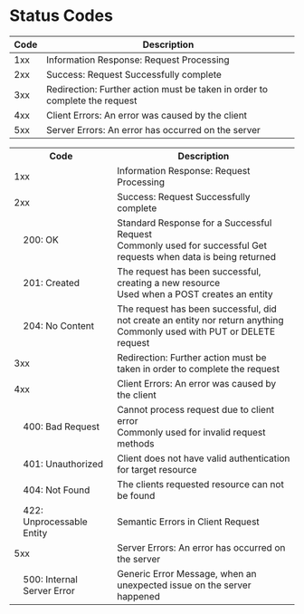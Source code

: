 # Status Codes

| Code | Description                                                                |
| --- |----------------------------------------------------------------------------|
|1xx| Information Response: Request Processing                                   |
|2xx| Success: Request Successfully complete                                     |
|3xx| Redirection: Further action must be taken in order to complete the request |
|4xx| Client Errors: An error was caused by the client                           |
|5xx| Server Errors: An error has occurred on the server                         |

<table>
    <th colspan="2">
        Code
    </th>
    <th>
        Description
    </th>
    <tr>
        <td colspan="2">1xx</td>
        <td colspan="2">Information Response: Request Processing</td>
    </tr>
    <tr>
        <td colspan="2">2xx</td>
        <td>Success: Request Successfully complete</td>
    </tr>
    <tr>
        <td></td>
        <td>200: OK</td>
        <td>Standard Response for a Successful Request<br>Commonly used for successful Get requests when data is being returned</td>
    </tr>
    <tr>
        <td></td>
        <td>201: Created</td>
        <td>The request has been successful, creating a new resource<br>Used when a POST creates an entity</td>
    </tr>
    <tr>
        <td></td>
        <td>204: No Content</td>
        <td>The request has been successful, did not create an entity nor return anything<br>Commonly used with PUT or DELETE request</td>
    </tr>
    <tr>
        <td colspan="2">3xx</td>
        <td>Redirection: Further action must be taken in order to complete the request</td>
    </tr>
    <tr>
        <td colspan="2">4xx</td>
        <td>Client Errors: An error was caused by the client</td>
    </tr>
    <tr>
        <td></td>
        <td>400: Bad Request</td>
        <td>Cannot process request due to client error<br>Commonly used for invalid request methods</td>
    </tr>
    <tr>
        <td></td>
        <td>401: Unauthorized</td>
        <td>Client does not have valid authentication for target resource</td>
    </tr>
    <tr>
        <td></td>
        <td>404: Not Found</td>
        <td>The clients requested resource can not be found</td>
    </tr>
    <tr>
        <td></td>
        <td>422: Unprocessable Entity</td>
        <td>Semantic Errors in Client Request</td>
    </tr>
    <tr>
        <td colspan="2">5xx</td>
        <td>Server Errors: An error has occurred on the server</td>
    </tr>
    <tr>
        <td></td>
        <td>500: Internal Server Error</td>
        <td>Generic Error Message, when an unexpected issue on the server happened</td>
    </tr>

</table>